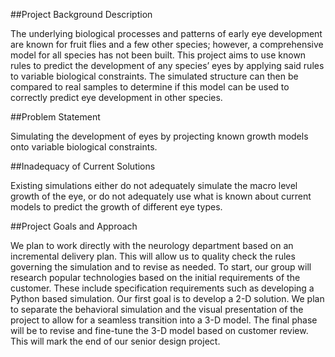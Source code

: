 ##Project Background Description

The underlying biological processes and patterns of early eye development are known for fruit flies and a few other species; however, a comprehensive model for all species has not been built. This project aims to use known rules to predict the development of any species’ eyes by applying said rules to variable biological constraints. The simulated structure can then be compared to real samples to determine if this model can be used to correctly predict eye development in other species.

##Problem Statement

Simulating the development of eyes by projecting known growth models onto variable biological constraints.

##Inadequacy of Current Solutions

Existing simulations either do not adequately simulate the macro level growth of the eye, or do not adequately use what is known about current models to predict the growth of different eye types.

##Project Goals and Approach

We plan to work directly with the neurology department based on an incremental delivery plan. This will allow us to quality check the rules governing the simulation and to revise as needed. To start, our group will research popular technologies based on the initial requirements of the customer. These include specification requirements such as developing a Python based simulation. Our first goal is to develop a 2-D solution. We plan to separate the behavioral simulation and the visual presentation of the project to allow for a seamless transition into a 3-D model. The final phase will be to revise and fine-tune the 3-D model based on customer review. This will mark the end of our senior design project.
